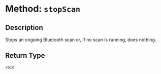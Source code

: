 # Method: `stopScan`

## Description

Stops an ongoing Bluetooth scan or, if no scan is running, does nothing.

## Return Type
`void`

